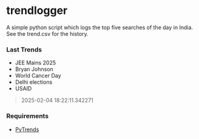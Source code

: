 # trendlogger
A simple python script which logs the top five searches of the day in India.<br>See the trend.csv for the history.<br>

<!-- Last Trends -->
### Last Trends
* JEE Mains 2025
* Bryan Johnson
* World Cancer Day
* Delhi elections
* USAID
> 2025-02-04 18:22:11.342271

<!-- Requirements -->
### Requirements
* [PyTrends](https://github.com/dreyco676/pytrends)
